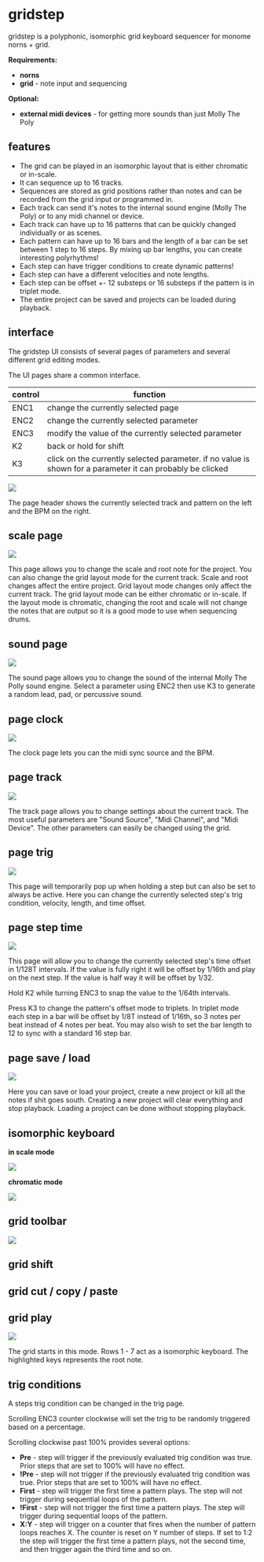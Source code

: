# gridstep
gridstep is a polyphonic, isomorphic grid keyboard sequencer for monome norns + grid. 

**Requirements:**

* **norns**
* **grid** - note input and sequencing

**Optional:**

* **external midi devices** - for getting more sounds than just Molly The Poly



## features

* The grid can be played in an isomorphic layout that is either chromatic or in-scale. 
* It can sequence up to 16 tracks. 
* Sequences are stored as grid positions rather than notes and can be recorded from the grid input or programmed in.
* Each track can send it's notes to the internal sound engine (Molly The Poly) or to any midi channel or device. 
* Each track can have up to 16 patterns that can be quickly changed individually or as scenes.
* Each pattern can have up to 16 bars and the length of a bar can be set between 1 step to 16 steps. By mixing up bar lengths, you can create interesting polyrhythms! 
* Each step can have trigger conditions to create dynamic patterns!
* Each step can have a different velocities and note lengths.
* Each step can be offset +- 12 substeps or 16 substeps if the pattern is in triplet mode.
* The entire project can be saved and projects can be loaded during playback.



## interface

The gridstep UI consists of several pages of parameters and several different grid editing modes. 

The UI pages share a common interface.

| control | function                                                     |
| ------- | ------------------------------------------------------------ |
| ENC1    | change the currently selected page                           |
| ENC2    | change the currently selected parameter                      |
| ENC3    | modify the value of the currently selected parameter         |
| K2      | back or hold for shift                                       |
| K3      | click on the currently selected parameter. if no value is shown for a parameter it can probably be clicked |

![](img/page_header.png)

The page header shows the currently selected track and pattern on the left and the BPM on the right. 

## scale page

![](img/page_scale.png)

This page allows you to change the scale and root note for the project. You can also change the grid layout mode for the current track. Scale and root changes affect the entire project. Grid layout mode changes only affect the current track. The grid layout mode can be either chromatic or in-scale. If the layout mode is chromatic, changing the root and scale will not change the notes that are output so it is a good mode to use when sequencing drums. 

## sound page

![](img/page_sound.png)

The sound page allows you to change the sound of the internal Molly The Polly sound engine. Select a parameter using ENC2 then use K3 to generate a random lead, pad, or percussive sound.

## page clock

![](img/page_clock.png)

The clock page lets you can the midi sync source and the BPM. 

## page track

![](img/page_track.png)

The track page allows you to change settings about the current track. The most useful parameters are "Sound Source", "Midi Channel", and "Midi Device". The other parameters can easily be changed using the grid. 

## page trig

![](img/page_trig.png)

This page will temporarily pop up when holding a step but can also be set to always be active. Here you can change the currently selected step's trig condition, velocity, length, and time offset. 



## page step time

![](img/page_step_time.png)

This page will allow you to change the currently selected step's time offset in 1/128T intervals. If the value is fully right it will be offset by 1/16th and play on the next step. If the value is half way it will be offset by 1/32. 

Hold K2 while turning ENC3 to snap the value to the 1/64th intervals. 

Press K3 to change the pattern's offset mode to triplets. In triplet mode each step in a bar will be offset by 1/8T instead of 1/16th, so 3 notes per beat instead of 4 notes per beat. You may also wish to set the bar length to 12 to sync with a standard 16 step bar. 

## page save / load

![](img/page_save_load.png)

Here you can save or load your project, create a new project or kill all the notes if shit goes south. Creating a new project will clear everything and stop playback. Loading a project can be done without stopping playback. 



## isomorphic keyboard

**in scale mode**

![](img/grid_scale.png)

**chromatic mode**

![](img/grid_chromatic.png)

## grid toolbar

![](img/grid_toolbar.png)

## grid shift

## grid cut / copy / paste

## grid play

![](img/grid_play.png)

The grid starts in this mode. Rows 1 - 7 act as a isomorphic keyboard. The highlighted keys represents the root note. 





## trig conditions

A steps trig condition can be changed in the trig page. 

Scrolling ENC3 counter clockwise will set the trig to be randomly triggered based on a percentage.  

Scrolling clockwise past 100% provides several options:

* **Pre** - step will trigger if the previously evaluated trig condition was true. Prior steps that are set to 100% will have no effect.
* **!Pre** - step will not trigger if the previously evaluated trig condition was true. Prior steps that are set to 100% will have no effect.
* **First** - step will trigger the first time a pattern plays. The step will not trigger during sequential loops of the pattern.
* **!First** - step will not trigger the first time a pattern plays. The step will trigger during sequential loops of the pattern.
* **X:Y** - step will trigger on a counter that fires when the number of pattern loops reaches X. The counter is reset on Y number of steps. If set to 1:2 the step will trigger the first time a pattern plays, not the second time, and then trigger again the third time and so on. 





























